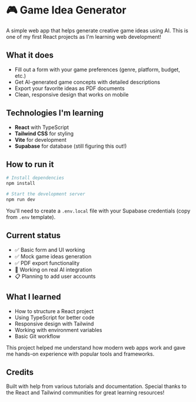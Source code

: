 # 🎮 Game Idea Generator

A simple web app that helps generate creative game ideas using AI. This is one of my first React projects as I'm learning web development!

## What it does

-   Fill out a form with your game preferences (genre, platform, budget, etc.)
-   Get AI-generated game concepts with detailed descriptions
-   Export your favorite ideas as PDF documents
-   Clean, responsive design that works on mobile

## Technologies I'm learning

-   **React** with TypeScript
-   **Tailwind CSS** for styling
-   **Vite** for development
-   **Supabase** for database (still figuring this out!)

## How to run it

```bash
# Install dependencies
npm install

# Start the development server
npm run dev
```

You'll need to create a `.env.local` file with your Supabase credentials (copy from `.env` template).

## Current status

-   ✅ Basic form and UI working
-   ✅ Mock game ideas generation
-   ✅ PDF export functionality
-   🔄 Working on real AI integration
-   📋 Planning to add user accounts

## What I learned

-   How to structure a React project
-   Using TypeScript for better code
-   Responsive design with Tailwind
-   Working with environment variables
-   Basic Git workflow

This project helped me understand how modern web apps work and gave me hands-on experience with popular tools and frameworks.

## Credits

Built with help from various tutorials and documentation. Special thanks to the React and Tailwind communities for great learning resources!
